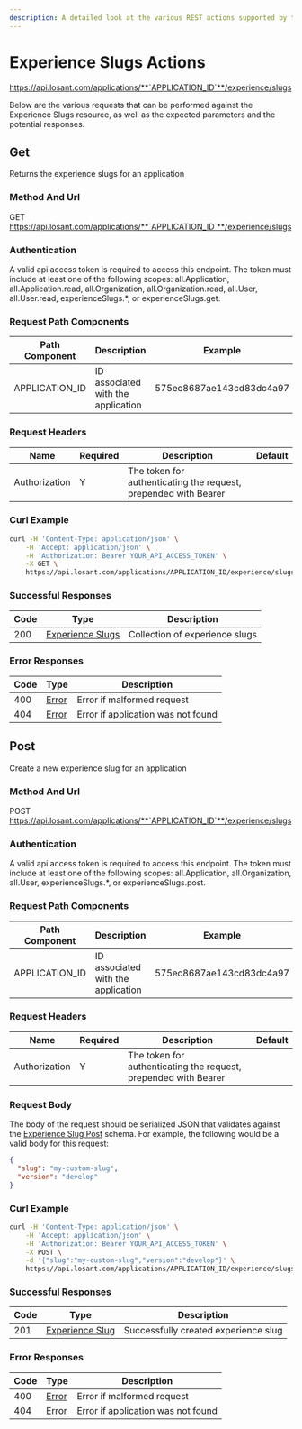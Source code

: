 ```yaml
---
description: A detailed look at the various REST actions supported by the Experience Slugs resource of the Losant API. Learn more.
---
```


# Experience Slugs Actions

https://api.losant.com/applications/**`APPLICATION_ID`**/experience/slugs

Below are the various requests that can be performed against the
Experience Slugs resource, as well as the expected
parameters and the potential responses.

## Get

Returns the experience slugs for an application

### Method And Url <a name="get-method-url"></a>

GET https://api.losant.com/applications/**`APPLICATION_ID`**/experience/slugs

### Authentication <a name="get-authentication"></a>

A valid api access token is required to access this endpoint. The token must
include at least one of the following scopes:
all.Application, all.Application.read, all.Organization, all.Organization.read, all.User, all.User.read, experienceSlugs.*, or experienceSlugs.get.

### Request Path Components <a name="get-path-components"></a>

| Path Component | Description | Example |
| -------------- | ----------- | ------- |
| APPLICATION_ID | ID associated with the application | 575ec8687ae143cd83dc4a97 |

### Request Headers <a name="get-headers"></a>

| Name | Required | Description | Default |
| ---- | -------- | ----------- | ------- |
| Authorization | Y | The token for authenticating the request, prepended with Bearer | |

### Curl Example <a name="get-curl-example"></a>

```bash
curl -H 'Content-Type: application/json' \
    -H 'Accept: application/json' \
    -H 'Authorization: Bearer YOUR_API_ACCESS_TOKEN' \
    -X GET \
    https://api.losant.com/applications/APPLICATION_ID/experience/slugs
```

### Successful Responses <a name="get-successful-responses"></a>

| Code | Type | Description |
| ---- | ---- | ----------- |
| 200 | [Experience Slugs](schemas.md#experience-slugs) | Collection of experience slugs |

### Error Responses <a name="get-error-responses"></a>

| Code | Type | Description |
| ---- | ---- | ----------- |
| 400 | [Error](schemas.md#error) | Error if malformed request |
| 404 | [Error](schemas.md#error) | Error if application was not found |

## Post

Create a new experience slug for an application

### Method And Url <a name="post-method-url"></a>

POST https://api.losant.com/applications/**`APPLICATION_ID`**/experience/slugs

### Authentication <a name="post-authentication"></a>

A valid api access token is required to access this endpoint. The token must
include at least one of the following scopes:
all.Application, all.Organization, all.User, experienceSlugs.*, or experienceSlugs.post.

### Request Path Components <a name="post-path-components"></a>

| Path Component | Description | Example |
| -------------- | ----------- | ------- |
| APPLICATION_ID | ID associated with the application | 575ec8687ae143cd83dc4a97 |

### Request Headers <a name="post-headers"></a>

| Name | Required | Description | Default |
| ---- | -------- | ----------- | ------- |
| Authorization | Y | The token for authenticating the request, prepended with Bearer | |

### Request Body <a name="post-body"></a>

The body of the request should be serialized JSON that validates against
the [Experience Slug Post](schemas.md#experience-slug-post) schema. For example, the following would be a
valid body for this request:

```json
{
  "slug": "my-custom-slug",
  "version": "develop"
}
```

### Curl Example <a name="post-curl-example"></a>

```bash
curl -H 'Content-Type: application/json' \
    -H 'Accept: application/json' \
    -H 'Authorization: Bearer YOUR_API_ACCESS_TOKEN' \
    -X POST \
    -d '{"slug":"my-custom-slug","version":"develop"}' \
    https://api.losant.com/applications/APPLICATION_ID/experience/slugs
```

### Successful Responses <a name="post-successful-responses"></a>

| Code | Type | Description |
| ---- | ---- | ----------- |
| 201 | [Experience Slug](schemas.md#experience-slug) | Successfully created experience slug |

### Error Responses <a name="post-error-responses"></a>

| Code | Type | Description |
| ---- | ---- | ----------- |
| 400 | [Error](schemas.md#error) | Error if malformed request |
| 404 | [Error](schemas.md#error) | Error if application was not found |
